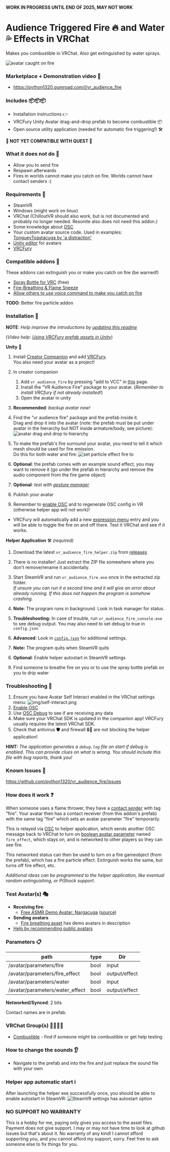 **WORK IN PROGRESS UNTIL END OF 2025, MAY NOT WORK**

# Audience Triggered Fire 🔥 and Water 💦 Effects in VRChat

Makes you combustible in VRChat. Also get extinguished by water sprays.

![avatar caught on fire](docs/toastacuga-on-fire-optimized.png)

### Marketplace + Demonstration video 🛒

 - https://python1320.gumroad.com/l/vr_audience_fire

### Includes 📦📦📦
 
 - Installation instructions 👉
 - VRCFury Unity Avatar drag-and-drop prefab to become combustible 📦
 - Open source utility application (needed for automatic fire triggering!) 🛠️

**🛑 NOT YET COMPATIBLE WITH QUEST 🛑**

### What it does not do 🛑

 - Allow you to send fire
 - Respawn afterwards
 - Fires in worlds cannot make you catch on fire. Worlds cannot have contact senders :(

### Requirements 📓

 - SteamVR
 - Windows (might work on linux)
 - VRChat (ChilloutVR should also work, but is not documented and probably no longer needed. Resonite also does not need this addon.)
 - Some knowledge about [OSC](https://docs.vrchat.com/docs/osc-overview)
 - Your custom avatar source code. Used in examples: [TongueyToastacuga by 'a distraction'](https://drive.google.com/drive/folders/1ekIiFBnzJNhH2a6wwYLo2s5G-VuUlIY5)
 - [Unity editor](https://creators.vrchat.com/sdk/current-unity-version/) for avatars 
 - [VRCFury](https://vrcfury.com/getting-started)

### Compatible addons 🧩

These addons can extinguish you or make you catch on fire (be warned!)

 - [Spray Bottle for VRC](https://jinxxy.com/market/listings/3292261612823512778) (free)
 - [Fire-Breathing & Flame Sneeze](https://violentpainter.gumroad.com/l/vfx-firebreathing)
 - [Allow others to use voice command to make you catch on fire](https://github.com/Python1320/vr_audience_control)

**TODO**: Better fire particle addon

### Installation 🔨

**NOTE**: *Help improve the introductions by [updating this readme](https://github.com/Python1320/vr_audience_fire/edit/main/README.md)*

(*Video help: [Using VRCFury prefab assets in Unity](https://www.youtube.com/watch?v=QDvzfLa82yI)*)

**Unity** 🧊

 1. Install [Creator Companion](https://vcc.docs.vrchat.com/) and add [VRCFury](https://vrcfury.com/getting-started).   
     You also need your avatar as a project!   

 2. In creator companion
    1. Add `vr_audience_fire` by pressing "add to VCC" in [this](https://python1320.github.io/vr_audience_fire/) page.
    2. Install the "VR Audience Fire" package to your avatar. (*Remember to install VRCfury if not already installed!*)
    3. Open the avatar in unity

 3. **Recommended**: *backup avatar now!*

 4. Find the "vr audience fire" package and the prefab inside it.   
    Drag and drop it into the avatar (note: the prefab must be put under avatar in the hierarchy but NOT inside armature/body, see picture):
 ![avatar drag and drop to hierarchy](docs/prefab_drag_and_drop.png)
 
 5. To make the prefab's fire surround your avatar, you need to tell it which mesh should be used for fire emission.   
Do this for both water and fire:
![set particle effect fire to](docs/set_particle_shape.png)

 6. **Optional**: the prefab comes with an example sound effect, you may want to remove it (go under the prefab in hierarchy and remove the audio component from the fire game object)

 7. **Optional**: *test with [gesture manager](https://github.com/BlackStartx/VRC-Gesture-Manager?tab=readme-ov-file#how-to-use-sdk-30)*
 
 8. Publish your avatar

 9. Remember to [enable OSC](https://docs.vrchat.com/docs/osc-overview#enabling-it) and to regenerate OSC config in VR (otherwise helper app will not work)!

  - VRCFury will automatically add a new [expression menu](https://docs.vrchat.com/docs/action-menu#expression-menu) entry and you will be able to toggle the fire on and off there. Test it VRChat and see if it works. 


**Helper Application** 🛠️ *(required)*
 
 1. Download the latest `vr_audience_fire_helper.zip` from [releases](https://github.com/Python1320/vr_audience_fire/releases)

 2. There is no installer! Just extract the ZIP file somewhere where you don't remove/rename it accidentally.

 4. Start SteamVR and run `vr_audience_fire.exe` once in the extracted zip folder.   
    *If unsure you can run it a second time and it will give an error about already running. If this does not happen the program is somehow crashing.*

 5. **Note**: The program runs in background. Look in task manager for status.
 
 6. **Troubleshooting:** In case of trouble, run `vr_audience_fire_console.exe` to see debug output. You may also need to set debug to true in `config.json`
 
 7. **Advanced**: Look in [`config.json`](https://github.com/Python1320/vr_audience_fire/blob/main/src/config.json) for additional settings.
 
 8. **Note:** The program quits when SteamVR quits
 
 9. **Optional**: Enable helper autostart in SteamVR settings 

 10. Find someone to breathe fire on you or to use the spray bottle prefab on you to drip water



### Troubleshooting 🎯

 1. Ensure you have Avatar Self Interact enabled in the VRChat settings menu: ![img/self-interact.png](img/self-interact.png)
 2. [Enable OSC](https://docs.vrchat.com/docs/osc-overview#enabling-it)
 3. Use [OSC Debug](https://docs.vrchat.com/docs/osc-debugging) to see if are receiving any data
 4. Make sure your VRChat SDK is updated in the companion app! VRCFury usually requires the latest VRChat SDK.
 5. Check that antivirus 🛡️ and firewall 🔒👮 are not blocking the helper application!

**HINT:** *The application generates a `debug.log` file on start if debug is enabled. This can provide clues on what is wrong. You should include this file with bug reports, thank you!*  

### Known Issues 📌

https://github.com/python1320/vr_audience_fire/issues



### How does it work ❓
When someone uses a flame thrower, they have a [contact sender](https://creators.vrchat.com/avatars/avatar-dynamics/contacts/) with tag "fire".
 Your avatar then has a contact receiver (from this addon's prefab) with the same tag "fire" which sets an avatar parameter "fire" temporarily. 

 This is relayed via [OSC](https://docs.vrchat.com/docs/osc-overview) to helper application, which sends another OSC message back to VRChat to turn on [boolean avatar parameter](https://creators.vrchat.com/avatars/animator-parameters/) named `fire_effect`, which stays on, and is networked to other players so they can see fire. 

 This networked status can then be used to turn on a fire gameobject (from the prefab), which has a fire particle effect.
Extinguish works the same, but turns off fire effect, etc.

*Additional ideas can be programmed to the helper application, like eventual random extinguishing, or PiShock support.*

### Test Avatar(s) 🎭

 - **Receiving fire**:
    - [Free ASMR Demo Avatar: Nargacuga](https://vrchat.com/home/avatar/avtr_48cccc45-f524-4a8a-9521-368252334959) ([source](https://www.vrcarena.com/assets/ZszLG-toastacuga))
 - **Sending avatars**
    - [Fire breathing asset](https://violentpainter.gumroad.com/l/vfx-firebreathing) has demo avatars in description
 - [Help by recommending public avatars](https://github.com/Python1320/vr_audience_fire/issues/1)

### Parameters 📋

| path                            | type | Dir           |
|---------------------------------|------|---------------|
| /avatar/parameters/fire         | bool | input         |
| /avatar/parameters/fire_effect  | bool | output/effect |
| /avatar/parameters/water        | bool | input         |
| /avatar/parameters/water_effect | bool | output/effect |

**Networked/Synced**: 2 bits

Contact names are in prefab.


### VRChat Group(s) 👨‍👨‍👦‍👦

 - [Combustible](https://vrchat.com/home/group/grp_2e0126aa-fe02-402b-88c9-6d96f14fdf21) - find if someone might be combustible or get help testing


### How to change the sounds 👂

 - Navigate to the prefab and into the fire and just replace the sound file with your own

### Helper app automatic start ℹ️

After launching the helper exe successfully once, you should be able to enable autostart in SteamVR:
![SteamVR settings has autostart option](docs/autostart.png)


### NO SUPPORT NO WARRANTY

This is a hobby for me, paying only gives you access to the asset files. Payment does not give support. I may or may not have time to look at github issues but that's about it.
No warranty of any kind!
I cannot afford supporting you, and you cannot afford my support, sorry. Feel free to ask someone else to fix things for you.
